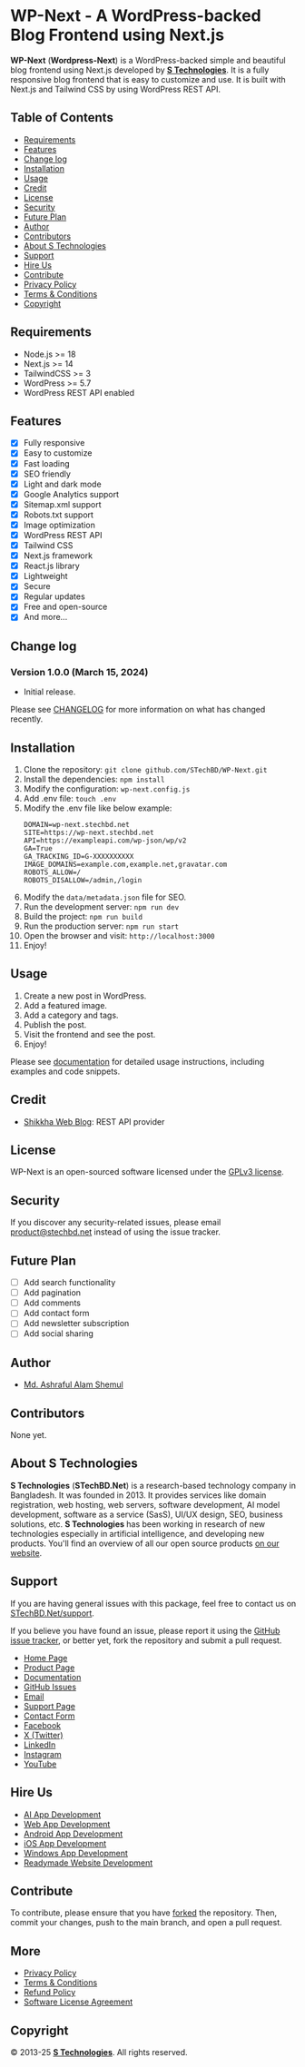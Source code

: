 # WP-Next - A WordPress-backed Blog Frontend using Next.js

**WP-Next** (**Wordpress-Next**) is a WordPress-backed simple and beautiful blog frontend using Next.js developed by
**[S Technologies](https://www.stechbd.net)**. It is a fully responsive blog frontend that is easy to customize and use.
It is built with Next.js and Tailwind CSS by using WordPress REST API.

## Table of Contents

- [Requirements](#requirements)
- [Features](#features)
- [Change log](#change-log)
- [Installation](#installation)
- [Usage](#usage)
- [Credit](#credit)
- [License](#license)
- [Security](#security)
- [Future Plan](#future-plan)
- [Author](#author)
- [Contributors](#contributors)
- [About S Technologies](#about-s-technologies)
- [Support](#support)
- [Hire Us](#hire-us)
- [Contribute](#contribute)
- [Privacy Policy](#privacy-policy)
- [Terms & Conditions](#terms--conditions)
- [Copyright](#copyright)

## Requirements

- Node.js >= 18
- Next.js >= 14
- TailwindCSS >= 3
- WordPress >= 5.7
- WordPress REST API enabled

## Features

- [x] Fully responsive
- [x] Easy to customize
- [x] Fast loading
- [x] SEO friendly
- [x] Light and dark mode
- [x] Google Analytics support
- [x] Sitemap.xml support
- [x] Robots.txt support
- [x] Image optimization
- [x] WordPress REST API
- [x] Tailwind CSS
- [x] Next.js framework
- [x] React.js library
- [x] Lightweight
- [x] Secure
- [x] Regular updates
- [x] Free and open-source
- [x] And more...

## Change log

### Version 1.0.0 (March 15, 2024)

- Initial release.

Please see [CHANGELOG](CHANGELOG.md) for more information on what has changed recently.

## Installation

1. Clone the repository: `git clone github.com/STechBD/WP-Next.git`
2. Install the dependencies: `npm install`
3. Modify the configuration: `wp-next.config.js`
4. Add .env file: `touch .env`
5. Modify the .env file like below example:
   ```apacheconf
   DOMAIN=wp-next.stechbd.net
   SITE=https://wp-next.stechbd.net
   API=https://exampleapi.com/wp-json/wp/v2
   GA=True
   GA_TRACKING_ID=G-XXXXXXXXXX
   IMAGE_DOMAINS=example.com,example.net,gravatar.com
   ROBOTS_ALLOW=/
   ROBOTS_DISALLOW=/admin,/login
   ```
6. Modify the `data/metadata.json` file for SEO.
7. Run the development server: `npm run dev`
8. Build the project: `npm run build`
9. Run the production server: `npm run start`
10. Open the browser and visit: `http://localhost:3000`
11. Enjoy!

## Usage

1. Create a new post in WordPress.
2. Add a featured image.
3. Add a category and tags.
4. Publish the post.
5. Visit the frontend and see the post.
6. Enjoy!

Please see [documentation](https://docs.stechbd.net/WP-Next) for detailed usage instructions, including examples and
code snippets.

## Credit

- [Shikkha Web Blog](https://blog.shikkhaweb.com): REST API provider

## License

WP-Next is an open-sourced software licensed under the [GPLv3 license](LICENSE).

## Security

If you discover any security-related issues, please email [product@stechbd.net](mailto:product@stechbd.net) instead of
using the issue tracker.

## Future Plan

- [ ] Add search functionality
- [ ] Add pagination
- [ ] Add comments
- [ ] Add contact form
- [ ] Add newsletter subscription
- [ ] Add social sharing

## Author

- [Md. Ashraful Alam Shemul](https://github.com/AAShemul)

## Contributors

None yet.

## About S Technologies

**S Technologies** (**STechBD.Net**) is a research-based technology company in Bangladesh.
It was founded in 2013.
It provides services like domain registration, web hosting, web servers, software development, AI model development,
software as a service (SasS), UI/UX design, SEO, business solutions, etc.
**S Technologies** has been working in research of new technologies especially in artificial intelligence, and
developing new products.
You'll find an overview of all our open source products [on our website](https://www.stechbd.net/open-source).

## Support

If you are having general issues with this package, feel free to contact us
on [STechBD.Net/support](https://www.stechbd.net/support).

If you believe you have found an issue, please report it using
the [GitHub issue tracker](https://github.com/STechBD/WP-Next/issues), or better yet, fork the repository and submit a
pull request.

- [Home Page](https://wp-next.stechbd.net)
- [Product Page](https://www.stechbd.net/product/WP-Next)
- [Documentation](https://docs.stechbd.net/WP-Next)
- [GitHub Issues](https://github.com/STechBD/WP-Next/issues)
- [Email](mailto:product@stechbd.net)
- [Support Page](https://www.stechbd.net/support)
- [Contact Form](https://www.stechbd.net/contact)
- [Facebook](https://www.facebook.com/STechBD.Net)
- [X (Twitter)](https://twitter.com/STechBD_Net)
- [LinkedIn](https://www.linkedin.com/company/STechBD)
- [Instagram](https://www.instagram.com/STechBD.Net)
- [YouTube](https://www.youtube.com/channel/STechBD)

## Hire Us

- [AI App Development](https://www.stechbd.net/ai-development)
- [Web App Development](https://www.stechbd.net/web-development)
- [Android App Development](https://www.stechbd.net/android-app-development)
- [iOS App Development](https://www.stechbd.net/ios-app-development)
- [Windows App Development](https://www.stechbd.net/windows-app-development)
- [Readymade Website Development](https://www.stechbd.net/readymade-website)

## Contribute

To contribute, please ensure that you have [forked](https://github.com/STechBD/WP-Next/fork) the repository.
Then, commit your changes, push to the main branch, and open a pull request.

## More

- [Privacy Policy](https://www.stechbd.net/privacy)
- [Terms & Conditions](https://www.stechbd.net/terms)
- [Refund Policy](https://www.stechbd.net/refund-policy)
- [Software License Agreement](https://www.stechbd.net/software-license-agreement)

## Copyright

© 2013-25 **[S Technologies](https://www.stechbd.net)**. All rights reserved.

